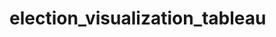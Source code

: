 # election_visualization_tableau
<script type='text/javascript' src='https://tableau.dsc.umich.edu/javascripts/api/viz_v1.js'></script><div class='tableauPlaceholder' style='width: 1269px; height: 1704px;'><object class='tableauViz' width='1269' height='1704' style='display:none;'><param name='host_url' value='https%3A%2F%2Ftableau.dsc.umich.edu%2F' /> <param name='embed_code_version' value='3' /> <param name='site_root' value='&#47;t&#47;UM-Academic' /><param name='name' value='2020_Election_results&#47;2020ElectionDashboard' /><param name='tabs' value='yes' /><param name='toolbar' value='yes' /><param name='showAppBanner' value='false' /></object></div>

